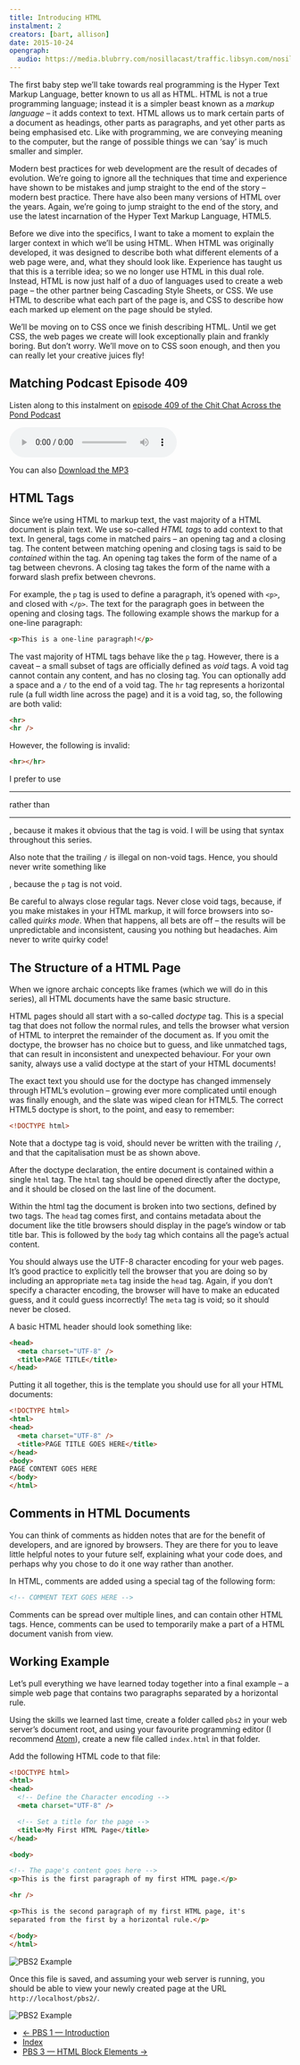 ```yaml
---
title: Introducing HTML
instalment: 2
creators: [bart, allison]
date: 2015-10-24
opengraph:
  audio: https://media.blubrry.com/nosillacast/traffic.libsyn.com/nosillacast/CCATP_2015_10_24_bart_pbs2.mp3
---
```


The first baby step we’ll take towards real programming is the Hyper Text Markup Language, better known to us all as HTML. HTML is not a true programming language; instead it is a simpler beast known as a _markup language_ – it adds context to text. HTML allows us to mark certain parts of a document as headings, other parts as paragraphs, and yet other parts as being emphasised etc. Like with programming, we are conveying meaning to the computer, but the range of possible things we can ‘say’ is much smaller and simpler.

Modern best practices for web development are the result of decades of evolution. We’re going to ignore all the techniques that time and experience have shown to be mistakes and jump straight to the end of the story – modern best practice. There have also been many versions of HTML over the years. Again, we’re going to jump straight to the end of the story, and use the latest incarnation of the Hyper Text Markup Language, HTML5.

Before we dive into the specifics, I want to take a moment to explain the larger context in which we’ll be using HTML. When HTML was originally developed, it was designed to describe both what different elements of a web page were, and, what they should look like. Experience has taught us that this is a terrible idea; so we no longer use HTML in this dual role. Instead, HTML is now just half of a duo of languages used to create a web page – the other partner being Cascading Style Sheets, or CSS. We use HTML to describe what each part of the page is, and CSS to describe how each marked up element on the page should be styled.

We’ll be moving on to CSS once we finish describing HTML. Until we get CSS, the web pages we create will look exceptionally plain and frankly boring. But don’t worry. We’ll move on to CSS soon enough, and then you can really let your creative juices fly!

## Matching Podcast Episode 409

Listen along to this instalment on [episode 409 of the Chit Chat Across the Pond Podcast](http://www.podfeet.com/blog/2015/10/ccatp-409-bart-pbs2/)

<audio controls src="https://media.blubrry.com/nosillacast/traffic.libsyn.com/nosillacast/CCATP_2015_10_24_bart_pbs2.mp3">Your browser does not support HTML 5 audio 🙁</audio>

You can also <a href="https://media.blubrry.com/nosillacast/traffic.libsyn.com/nosillacast/CCATP_2015_10_24_bart_pbs2.mp3?autoplay=0&loop=0&controls=1" >Download the MP3</a>

## HTML Tags

Since we’re using HTML to markup text, the vast majority of a HTML document is plain text. We use so-called _HTML tags_ to add context to that text. In general, tags come in matched pairs – an opening tag and a closing tag. The content between matching opening and closing tags is said to be _contained_ within the tag. An opening tag takes the form of the name of a tag between chevrons. A closing tag takes the form of the name with a forward slash prefix between chevrons.

For example, the `p` tag is used to define a paragraph, it’s opened with `<p>`, and closed with `</p>`. The text for the paragraph goes in between the opening and closing tags. The following example shows the markup for a one-line paragraph:

```html
<p>This is a one-line paragraph!</p>
```

The vast majority of HTML tags behave like the `p` tag. However, there is a caveat – a small subset of tags are officially defined as _void_ tags. A void tag cannot contain any content, and has no closing tag. You can optionally add a space and a `/` to the end of a void tag. The `hr` tag represents a horizontal rule (a full width line across the page) and it is a void tag, so, the following are both valid:

```html
<hr>
<hr />
```

However, the following is invalid:

```html
<hr></hr>
```

I prefer to use <hr /> rather than <hr>, because it makes it obvious that the tag is void. I will be using that syntax throughout this series.

Also note that the trailing `/` is illegal on non-void tags. Hence, you should never write something like <p />, because the `p` tag is not void.

Be careful to always close regular tags. Never close void tags, because, if you make mistakes in your HTML markup, it will force browsers into so-called _quirks mode_. When that happens, all bets are off – the results will be unpredictable and inconsistent, causing you nothing but headaches. Aim never to write quirky code!

## The Structure of a HTML Page

When we ignore archaic concepts like frames (which we will do in this series), all HTML documents have the same basic structure.

HTML pages should all start with a so-called _doctype_ tag. This is a special tag that does not follow the normal rules, and tells the browser what version of HTML to interpret the remainder of the document as. If you omit the doctype, the browser has no choice but to guess, and like unmatched tags, that can result in inconsistent and unexpected behaviour. For your own sanity, always use a valid doctype at the start of your HTML documents!

The exact text you should use for the doctype has changed immensely through HTML’s evolution – growing ever more complicated until enough was finally enough, and the slate was wiped clean for HTML5. The correct HTML5 doctype is short, to the point, and easy to remember:

```html
<!DOCTYPE html>
```

Note that a doctype tag is void, should never be written with the trailing `/`, and that the capitalisation must be as shown above.

After the doctype declaration, the entire document is contained within a single `html` tag. The `html` tag should be opened directly after the doctype, and it should be closed on the last line of the document.

Within the html tag the document is broken into two sections, defined by two tags. The `head` tag comes first, and contains metadata about the document like the title browsers should display in the page’s window or tab title bar. This is followed by the `body` tag which contains all the page’s actual content.

You should always use the UTF-8 character encoding for your web pages. It’s good practice to explicitly tell the browser that you are doing so by including an appropriate `meta` tag inside the `head` tag. Again, if you don’t specify a character encoding, the browser will have to make an educated guess, and it could guess incorrectly! The `meta` tag is void; so it should never be closed.

A basic HTML header should look something like:

```html
<head>
  <meta charset="UTF-8" />
  <title>PAGE TITLE</title>
</head>
```

Putting it all together, this is the template you should use for all your HTML documents:

```html
<!DOCTYPE html>
<html>
<head>
  <meta charset="UTF-8" />
  <title>PAGE TITLE GOES HERE</title>
</head>
<body>
PAGE CONTENT GOES HERE
</body>
</html>
```

## Comments in HTML Documents

You can think of comments as hidden notes that are for the benefit of developers, and are ignored by browsers. They are there for you to leave little helpful notes to your future self, explaining what your code does, and perhaps why you chose to do it one way rather than another.

In HTML, comments are added using a special tag of the following form:

```html
<!-- COMMENT TEXT GOES HERE -->
```

Comments can be spread over multiple lines, and can contain other HTML tags. Hence, comments can be used to temporarily make a part of a HTML document vanish from view.

## Working Example

Let’s pull everything we have learned today together into a final example – a simple web page that contains two paragraphs separated by a horizontal rule.

Using the skills we learned last time, create a folder called `pbs2` in your web server’s document root, and using your favourite programming editor (I recommend [Atom](http://atom.io)), create a new file called `index.html` in that folder.

Add the following HTML code to that file:

```html
<!DOCTYPE html>
<html>
<head>
  <!-- Define the Character encoding -->
  <meta charset="UTF-8" />

  <!-- Set a title for the page -->
  <title>My First HTML Page</title>
</head>

<body>

<!-- The page's content goes here -->
<p>This is the first paragraph of my first HTML page.</p>

<hr />

<p>This is the second paragraph of my first HTML page, it's
separated from the first by a horizontal rule.</p>

</body>
</html>
```

![PBS2 Example](../assets/pbs2/Screen-Shot-2015-10-22-at-2.29.17-p.m.-e1445520640804.png)

Once this file is saved, and assuming your web server is running, you should be able to view your newly created page at the URL `http://localhost/pbs2/`.

![PBS2 Example](../assets/pbs2/Screen-Shot-2015-10-22-at-2.32.47-p.m.-e1445520810976.png)

 - [← PBS 1 — Introduction](pbs1)
 - [Index](index)
 - [PBS 3 — HTML Block Elements →](pbs3)